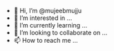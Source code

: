 - 👋 Hi, I’m @mujeebmujju
- 👀 I’m interested in ...
- 🌱 I’m currently learning ...
- 💞️ I’m looking to collaborate on ...
- 📫 How to reach me ...

<!---
mujeebmujju/mujeebmujju is a ✨ special ✨ repository because its `README.md` (this file) appears on your GitHub profile.
You can click the Preview link to take a look at your changes.
--->
